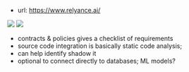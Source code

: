 
- url: https://www.relyance.ai/

![](/assets/images/2023-07-05-11-53-17.png)
![](/assets/images/2023-07-05-11-56-53.png)
- contracts & policies gives a checklist of requirements
- source code integration is basically static code analysis; 
- can help identify shadow it
- optional to connect directly to databases; ML models?
